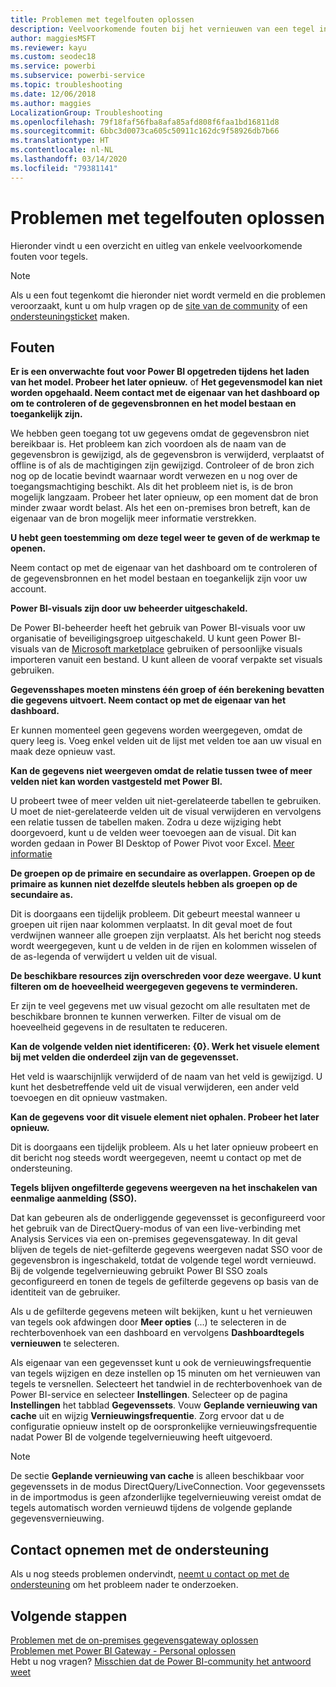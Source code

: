 ```yaml
---
title: Problemen met tegelfouten oplossen
description: Veelvoorkomende fouten bij het vernieuwen van een tegel in Power BI
author: maggiesMSFT
ms.reviewer: kayu
ms.custom: seodec18
ms.service: powerbi
ms.subservice: powerbi-service
ms.topic: troubleshooting
ms.date: 12/06/2018
ms.author: maggies
LocalizationGroup: Troubleshooting
ms.openlocfilehash: 79f18faf56fba8afa85afd808f6faa1bd16811d8
ms.sourcegitcommit: 6bbc3d0073ca605c50911c162dc9f58926db7b66
ms.translationtype: HT
ms.contentlocale: nl-NL
ms.lasthandoff: 03/14/2020
ms.locfileid: "79381141"
---
```

# <a name="troubleshooting-tile-errors"></a>Problemen met tegelfouten oplossen
Hieronder vindt u een overzicht en uitleg van enkele veelvoorkomende fouten voor tegels.

> [!NOTE]
> Als u een fout tegenkomt die hieronder niet wordt vermeld en die problemen veroorzaakt, kunt u om hulp vragen op de [site van de community](https://community.powerbi.com/) of een [ondersteuningsticket](https://powerbi.microsoft.com/support/) maken.
> 
> 

## <a name="errors"></a>Fouten
**Er is een onverwachte fout voor Power BI opgetreden tijdens het laden van het model. Probeer het later opnieuw.**
of **Het gegevensmodel kan niet worden opgehaald. Neem contact met de eigenaar van het dashboard op om te controleren of de gegevensbronnen en het model bestaan en toegankelijk zijn.**

We hebben geen toegang tot uw gegevens omdat de gegevensbron niet bereikbaar is. Het probleem kan zich voordoen als de naam van de gegevensbron is gewijzigd, als de gegevensbron is verwijderd, verplaatst of offline is of als de machtigingen zijn gewijzigd. Controleer of de bron zich nog op de locatie bevindt waarnaar wordt verwezen en u nog over de toegangsmachtiging beschikt. Als dit het probleem niet is, is de bron mogelijk langzaam. Probeer het later opnieuw, op een moment dat de bron minder zwaar wordt belast. Als het een on-premises bron betreft, kan de eigenaar van de bron mogelijk meer informatie verstrekken.

**U hebt geen toestemming om deze tegel weer te geven of de werkmap te openen.**

Neem contact op met de eigenaar van het dashboard om te controleren of de gegevensbronnen en het model bestaan en toegankelijk zijn voor uw account.

**Power BI-visuals zijn door uw beheerder uitgeschakeld.**

De Power BI-beheerder heeft het gebruik van Power BI-visuals voor uw organisatie of beveiligingsgroep uitgeschakeld.
U kunt geen Power BI- visuals van de [Microsoft marketplace](https://appsource.microsoft.com/marketplace/apps?page=1&product=power-bi-visuals) gebruiken of persoonlijke visuals importeren vanuit een bestand. U kunt alleen de vooraf verpakte set visuals gebruiken.


**Gegevensshapes moeten minstens één groep of één berekening bevatten die gegevens uitvoert. Neem contact op met de eigenaar van het dashboard.**

Er kunnen momenteel geen gegevens worden weergegeven, omdat de query leeg is. Voeg enkel velden uit de lijst met velden toe aan uw visual en maak deze opnieuw vast.

**Kan de gegevens niet weergeven omdat de relatie tussen twee of meer velden niet kan worden vastgesteld met Power BI.**

U probeert twee of meer velden uit niet-gerelateerde tabellen te gebruiken. U moet de niet-gerelateerde velden uit de visual verwijderen en vervolgens een relatie tussen de tabellen maken. Zodra u deze wijziging hebt doorgevoerd, kunt u de velden weer toevoegen aan de visual. Dit kan worden gedaan in Power BI Desktop of Power Pivot voor Excel. [Meer informatie](desktop-create-and-manage-relationships.md)

**De groepen op de primaire en secundaire as overlappen. Groepen op de primaire as kunnen niet dezelfde sleutels hebben als groepen op de secundaire as.**

Dit is doorgaans een tijdelijk probleem. Dit gebeurt meestal wanneer u groepen uit rijen naar kolommen verplaatst. In dit geval moet de fout verdwijnen wanneer alle groepen zijn verplaatst. Als het bericht nog steeds wordt weergegeven, kunt u de velden in de rijen en kolommen wisselen of de as-legenda of verwijdert u velden uit de visual.  

**De beschikbare resources zijn overschreden voor deze weergave. U kunt filteren om de hoeveelheid weergegeven gegevens te verminderen.**

Er zijn te veel gegevens met uw visual gezocht om alle resultaten met de beschikbare bronnen te kunnen verwerken. Filter de visual om de hoeveelheid gegevens in de resultaten te reduceren.

**Kan de volgende velden niet identificeren: {0}. Werk het visuele element bij met velden die onderdeel zijn van de gegevensset.**

Het veld is waarschijnlijk verwijderd of de naam van het veld is gewijzigd. U kunt het desbetreffende veld uit de visual verwijderen, een ander veld toevoegen en dit opnieuw vastmaken.

**Kan de gegevens voor dit visuele element niet ophalen. Probeer het later opnieuw.**

Dit is doorgaans een tijdelijk probleem. Als u het later opnieuw probeert en dit bericht nog steeds wordt weergegeven, neemt u contact op met de ondersteuning.

**Tegels blijven ongefilterde gegevens weergeven na het inschakelen van eenmalige aanmelding (SSO).**

Dat kan gebeuren als de onderliggende gegevensset is geconfigureerd voor het gebruik van de DirectQuery-modus of van een live-verbinding met Analysis Services via een on-premises gegevensgateway. In dit geval blijven de tegels de niet-gefilterde gegevens weergeven nadat SSO voor de gegevensbron is ingeschakeld, totdat de volgende tegel wordt vernieuwd. Bij de volgende tegelvernieuwing gebruikt Power BI SSO zoals geconfigureerd en tonen de tegels de gefilterde gegevens op basis van de identiteit van de gebruiker. 

Als u de gefilterde gegevens meteen wilt bekijken, kunt u het vernieuwen van tegels ook afdwingen door **Meer opties** (...) te selecteren in de rechterbovenhoek van een dashboard en vervolgens **Dashboardtegels vernieuwen** te selecteren.

Als eigenaar van een gegevensset kunt u ook de vernieuwingsfrequentie van tegels wijzigen en deze instellen op 15 minuten om het vernieuwen van tegels te versnellen. Selecteert het tandwiel in de rechterbovenhoek van de Power BI-service en selecteer **Instellingen**. Selecteer op de pagina **Instellingen** het tabblad **Gegevenssets**. Vouw **Geplande vernieuwing van cache** uit en wijzig **Vernieuwingsfrequentie**. Zorg ervoor dat u de configuratie opnieuw instelt op de oorspronkelijke vernieuwingsfrequentie nadat Power BI de volgende tegelvernieuwing heeft uitgevoerd.

> [!NOTE]
> De sectie **Geplande vernieuwing van cache** is alleen beschikbaar voor gegevenssets in de modus DirectQuery/LiveConnection. Voor gegevenssets in de importmodus is geen afzonderlijke tegelvernieuwing vereist omdat de tegels automatisch worden vernieuwd tijdens de volgende geplande gegevensvernieuwing.

## <a name="contact-support"></a>Contact opnemen met de ondersteuning
Als u nog steeds problemen ondervindt, [neemt u contact op met de ondersteuning](https://support.powerbi.com) om het probleem nader te onderzoeken.

## <a name="next-steps"></a>Volgende stappen
[Problemen met de on-premises gegevensgateway oplossen](service-gateway-onprem-tshoot.md)  
[Problemen met Power BI Gateway - Personal oplossen](service-admin-troubleshooting-power-bi-personal-gateway.md)  
Hebt u nog vragen? [Misschien dat de Power BI-community het antwoord weet](https://community.powerbi.com/)

